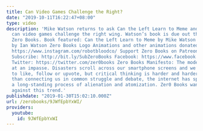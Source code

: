 ```yaml
---
title: Can Video Games Challenge the Right?
date: "2019-10-11T16:22:47+08:00"
type: video
description: 'Mike Watson returns to ask Can the Left Learn to Meme and, more specifically,
  can video games challenge the right wing. Watson’s book is due out this year from
  Zero Books. Book featured: Can the Left Learn to Meme by Mike Watson Art Direction
  by Ian Watson Zero Books Logo Animations and other animations donated by Brian Cole
  https://www.instagram.com/robotbloodco/ Support Zero Books on Patreon: https://www.patreon.com/zerobooks
  Subscribe: http://bit.ly/SubZeroBooks Facebook: https://www.facebook.com/ZeroBooks/
  Twitter: https://twitter.com/zer0books Zero Books Manifesto: The modern world is
  at an impasse. Disasters scroll across our smartphone screens and we’re invited
  to like, follow or upvote, but critical thinking is harder and harder to find. Rather
  than connecting us in common struggle and debate, the internet has sped up and deepened
  a long-standing process of alienation and atomization. Zer0 Books wants to work
  against this trend.'
publishdate: "2019-01-30T15:02:10.000Z"
url: /zerobooks/9JWfEpbYxWI/
providers:
  youtube:
    id: 9JWfEpbYxWI
---
```

